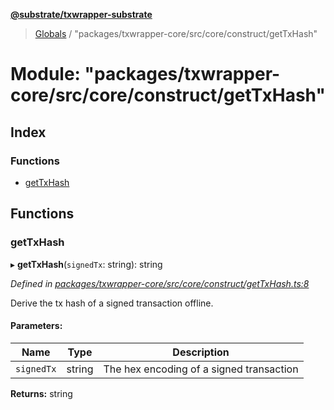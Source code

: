 **[@substrate/txwrapper-substrate](../README.md)**

> [Globals](../globals.md) / "packages/txwrapper-core/src/core/construct/getTxHash"

# Module: "packages/txwrapper-core/src/core/construct/getTxHash"

## Index

### Functions

* [getTxHash](_packages_txwrapper_core_src_core_construct_gettxhash_.md#gettxhash)

## Functions

### getTxHash

▸ **getTxHash**(`signedTx`: string): string

*Defined in [packages/txwrapper-core/src/core/construct/getTxHash.ts:8](https://github.com/paritytech/txwrapper-core/blob/a5bee61/packages/txwrapper-core/src/core/construct/getTxHash.ts#L8)*

Derive the tx hash of a signed transaction offline.

#### Parameters:

Name | Type | Description |
------ | ------ | ------ |
`signedTx` | string | The hex encoding of a signed transaction  |

**Returns:** string
